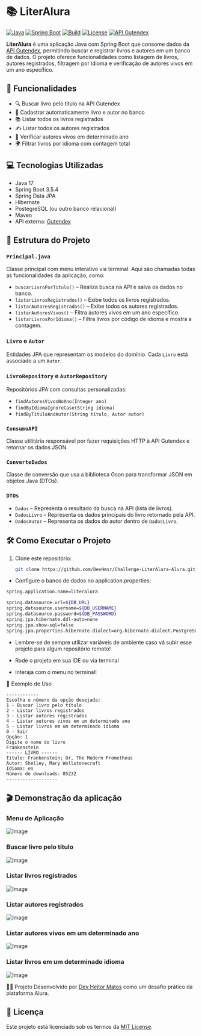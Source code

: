 # 📚 LiterAlura

[![Java](https://img.shields.io/badge/Java-17-blue.svg)](https://www.oracle.com/java/)
[![Spring Boot](https://img.shields.io/badge/Spring%20Boot-3.5.4-brightgreen)](https://spring.io/projects/spring-boot)
[![Build](https://img.shields.io/badge/build-passing-success)]()
[![License](https://img.shields.io/badge/license-MIT-blue)]()
[![API Gutendex](https://img.shields.io/badge/API-Gutendex-orange)](https://gutendex.com/)

**LiterAlura** é uma aplicação Java com Spring Boot que consome dados da [API Gutendex](https://gutendex.com/), permitindo buscar e registrar livros e autores em um banco de dados. O projeto oferece funcionalidades como listagem de livros, autores registrados, filtragem por idioma e verificação de autores vivos em um ano específico.

## 🚀 Funcionalidades

- 🔍 Buscar livro pelo título na API Gutendex
- 📝 Cadastrar automaticamente livro e autor no banco
- 📚 Listar todos os livros registrados
- ✍️ Listar todos os autores registrados
- 📆 Verificar autores vivos em determinado ano
- 🌍 Filtrar livros por idioma com contagem total

## 💻 Tecnologias Utilizadas

- Java 17
- Spring Boot 3.5.4
- Spring Data JPA
- Hibernate
- PostegreSQL (ou outro banco relacional)
- Maven
- API externa: [Gutendex](https://gutendex.com/)

## 🧠 Estrutura do Projeto

### `Principal.java`

Classe principal com menu interativo via terminal. Aqui são chamadas todas as funcionalidades da aplicação, como:

- `buscarLivroPorTitulo()` – Realiza busca na API e salva os dados no banco.
- `listarLivrosRegistrados()` – Exibe todos os livros registrados.
- `listarAutoresRegistrados()` – Exibe todos os autores registrados.
- `listarAutoresVivos()` – Filtra autores vivos em um ano específico.
- `listarLivrosPorIdioma()` – Filtra livros por código de idioma e mostra a contagem.

### `Livro` e `Autor`

Entidades JPA que representam os modelos do domínio. Cada `Livro` está associado a um `Autor`.

### `LivroRepository` e `AutorRepository`

Repositórios JPA com consultas personalizadas:
- `findAutoresVivosNoAno(Integer ano)`
- `findByIdiomaIgnoreCase(String idioma)`
- `findByTituloAndAutor(String titulo, Autor autor)`

### `ConsumoAPI`

Classe utilitária responsável por fazer requisições HTTP à API Gutendex e retornar os dados JSON.

### `ConverteDados`

Classe de conversão que usa a biblioteca Gson para transformar JSON em objetos Java (DTOs).

### `DTOs`

- `Dados` – Representa o resultado da busca na API (lista de livros).
- `DadosLivro` – Representa os dados principais do livro retornado pela API.
- `DadosAutor` – Representa os dados do autor dentro de `DadosLivro`.

## 🛠️ Como Executar o Projeto

1. Clone este repositório:
   ```bash
   git clone https://github.com/DevHmsr/Challenge-LiterAlura-Alura.git
- Configure o banco de dados no application.properties:
```bash
spring.application.name=literalura

spring.datasource.url=${DB_URL}
spring.datasource.username=${DB_USERNAME}
spring.datasource.password=${DB_PASSWORD}
spring.jpa.hibernate.ddl-auto=none
spring.jpa.show-sql=false
spring.jpa.properties.hibernate.dialect=org.hibernate.dialect.PostgreSQLDialect

```
- Lembre-se de sempre utilizar variáveis de ambiente caso vá subir esse projeto para algum repositório remoto!

- Rode o projeto em sua IDE ou via terminal

- Interaja com o menu no terminal!

📄 Exemplo de Uso
```
------------                                 
Escolha o número da opção desejada:
1 - Buscar livro pelo título
2 - Listar livros registrados
3 - Listar autores registrados
4 - Listar autores vivos em um determinado ano
5 - Listar livros em um determinado idioma
0 - Sair
Opção: 1
Digite o nome do livro
Frankenstein
------ LIVRO ------
Titulo: Frankenstein; Or, The Modern Prometheus
Autor: Shelley, Mary Wollstonecraft
Idioma: en
Número de downloads: 85232
-------------------
```

## 🎬 Demonstração da aplicação

### Menu de Aplicação

![Image](https://github.com/user-attachments/assets/7de1ea1f-f378-4f2d-aa72-265ed7c78919)

### Buscar livro pelo título

![Image](https://github.com/user-attachments/assets/8d842618-6ee9-4d8f-8c09-7d4740340345)

### Listar livros registrados

![Image](https://github.com/user-attachments/assets/a8eb99b7-2c92-4c1a-b8ce-197643172167)

### Listar autores registrados

![Image](https://github.com/user-attachments/assets/8ac0ed80-0128-41dc-9fc4-4682b6e91cae)

### Listar autores vivos em um determinado ano

![Image](https://github.com/user-attachments/assets/6cd7f815-4b68-4878-b5a7-b1e1d69b2c56)

### Listar livros em um determinado idioma

![Image](https://github.com/user-attachments/assets/6c235527-84da-415d-b07f-d6e1d33b1abf)

🧑‍🎓 Projeto Desenvolvido por [Dev Heitor Matos](https://github.com/DevHmsr) como um desafio prático da plataforma Alura.

## 📄 Licença

Este projeto está licenciado sob os termos da [MIT License](LICENSE).
